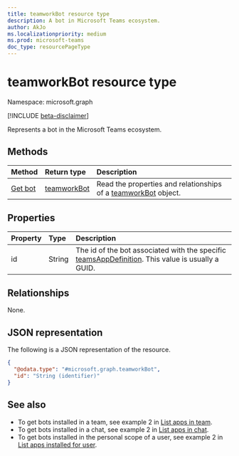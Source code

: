 ```yaml
---
title: teamworkBot resource type
description: A bot in Microsoft Teams ecosystem.
author: AkJo
ms.localizationpriority: medium
ms.prod: microsoft-teams
doc_type: resourcePageType
---
```


# teamworkBot resource type

Namespace: microsoft.graph

[!INCLUDE [beta-disclaimer](../../includes/beta-disclaimer.md)]

Represents a bot in the Microsoft Teams ecosystem.

## Methods

| Method                               | Return type                                | Description                                                                                   |
| :----------------------------------- | :----------------------------------------- | :-------------------------------------------------------------------------------------------- |
| [Get bot](../api/teamworkbot-get.md) | [teamworkBot](../resources/teamworkbot.md) | Read the properties and relationships of a [teamworkBot](../resources/teamworkbot.md) object. |

## Properties

| Property | Type   | Description                                                                                                                            |
| :------- | :----- | :------------------------------------------------------------------------------------------------------------------------------------- |
| id       | String | The id of the bot associated with the specific [teamsAppDefinition](../resources/teamsappdefinition.md). This value is usually a GUID. |

## Relationships

None.

## JSON representation

The following is a JSON representation of the resource.

<!-- {
  "blockType": "resource",
  "keyProperty": "id",
  "@odata.type": "microsoft.graph.teamworkBot",
  "openType": false
}
-->

```json
{
  "@odata.type": "#microsoft.graph.teamworkBot",
  "id": "String (identifier)"
}
```

## See also

- To get bots installed in a team, see example 2 in [List apps in team](../api/team-list-installedapps.md).
- To get bots installed in a chat, see example 2 in [List apps in chat](../api/chat-list-installedapps.md).
- To get bots installed in the personal scope of a user, see example 2 in [List apps installed for user](../api/userteamwork-list-installedapps.md).
